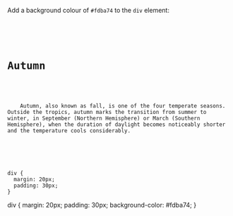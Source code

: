 Add a background colour of `#fdba74` to the `div` element:

<codeblock language="css" type="exercise" testMode="fixedInput">
<code>
<panel language="html">
<div>
  <h1>Autumn</h1>
  <p>
    Autumn, also known as fall, is one of the four temperate seasons. Outside the tropics, autumn marks the transition from summer to winter, in September (Northern Hemisphere) or March (Southern Hemisphere), when the duration of daylight becomes noticeably shorter and the temperature cools considerably.
  </p>
</div>
</panel>
<panel language="css">
div {
  margin: 20px;
  padding: 30px;
}
</panel>
</code>

<solution>
div {
  margin: 20px;
  padding: 30px;
  background-color: #fdba74;
}
</solution>
</codeblock>